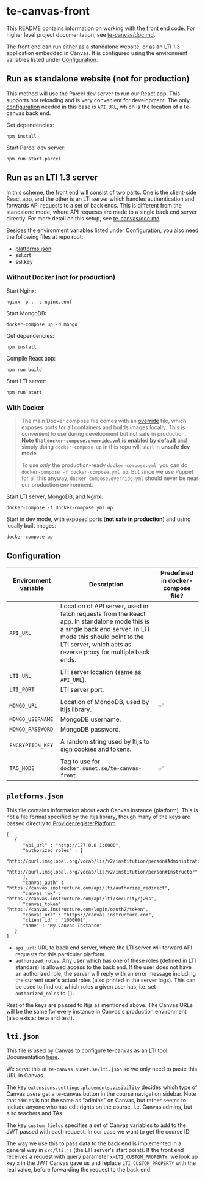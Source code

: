 # te-canvas-front

This README contains information on working with the front end code. For higher level project documentation, see [te-canvas/doc.md](https://github.com/SUNET/te-canvas/blob/main/doc.md).

The front end can run either as a standalone website, or as an LTI 1.3 application embedded in Canvas. It is configured using the environment variables listed under [Configuration](#configuration).

## Run as standalone website (not for production)

This method will use the Parcel dev server to run our React app. This supports hot reloading and is very convenient for development. The only [configuration](#configuration) needed in this case is `API_URL`, which is the location of a te-canvas back end.

Get dependencies:

```
npm install
```

Start Parcel dev server:

```
npm run start-parcel
```

## Run as an LTI 1.3 server

In this scheme, the front end will consist of two parts. One is the client-side React app, and the other is an LTI server which handles authentication and forwards API requests to a set of back ends. This is different from the standalone mode, where API requests are made to a single back end server directly. For more detail on this setup, see [te-canvas/doc.md](https://github.com/SUNET/te-canvas/blob/main/doc.md).

Besides the environment variables listed under [Configuration](#configuration), you also need the following files at repo root:

-   [platforms.json](#platforms.json)
-   ssl.crt
-   ssl.key

### Without Docker (not for production)

Start Nginx:

```
nginx -p . -c nginx.conf
```

Start MongoDB:

```
docker-compose up -d mongo
```

Get dependencies:

```
npm install
```

Compile React app:

```
npm run build
```

Start LTI server:

```
npm run start
```

### With Docker

> The main Docker compose file comes with an [override](https://docs.docker.com/compose/extends/) file, which exposes ports for all containers and builds images locally. This is convenient to use during development but not safe in production. **Note that `docker-compose.override.yml` is enabled by default** and simply doing `docker-compose up` in this repo will start in **unsafe dev mode**.
>
> To use _only_ the production-ready `docker-compose.yml`, you can do `docker-compose -f docker-compose.yml up`. But since we use Puppet for all this anyway, `docker-compose.override.yml` should never be near our production environment.

Start LTI server, MongoDB, and Nginx:

```
docker-compose -f docker-compose.yml up
```

Start in dev mode, with exposed ports (**not safe in production**) and using locally built images:

```
docker-compose up
```

## Configuration

| Environment variable | Description                                                                                                                                                                                                                  | Predefined in docker-compose file? |
| -------------------- | ---------------------------------------------------------------------------------------------------------------------------------------------------------------------------------------------------------------------------- | ---------------------------------- |
| `API_URL`            | Location of API server, used in fetch requests from the React app. In standalone mode this is a single back end server. In LTI mode this should point to the LTI server, which acts as reverse proxy for multiple back ends. |                                    |
|                      |                                                                                                                                                                                                                              |                                    |
| `LTI_URL`            | LTI server location (same as `API_URL`).                                                                                                                                                                                     |                                    |
| `LTI_PORT`           | LTI server port.                                                                                                                                                                                                             |                                    |
|                      |                                                                                                                                                                                                                              |                                    |
| `MONGO_URL`          | Location of MongoDB, used by ltijs library.                                                                                                                                                                                  | ✅                                 |
| `MONGO_USERNAME`     | MongoDB username.                                                                                                                                                                                                            |                                    |
| `MONGO_PASSWORD`     | MongoDB password.                                                                                                                                                                                                            |                                    |
|                      |                                                                                                                                                                                                                              |                                    |
| `ENCRYPTION_KEY`     | A random string used by ltijs to sign cookies and tokens.                                                                                                                                                                    |                                    |
|                      |                                                                                                                                                                                                                              |                                    |
| `TAG_NODE`           | Tag to use for `docker.sunet.se/te-canvas-front`.                                                                                                                                                                            | ✅                                 |

## `platforms.json`

This file contains information about each Canvas instance (platform). This is not a file format specified by the ltijs library, though many of the keys are passed directly to [Provider.registerPlatform](https://cvmcosta.me/ltijs/#/provider?id=async-providerregisterplatformplatform). 

```
[
   {
      "api_url" : "http://127.0.0.1:6000",
      "authorized_roles" : [
         "http://purl.imsglobal.org/vocab/lis/v2/institution/person#Administrator",
         "http://purl.imsglobal.org/vocab/lis/v2/institution/person#Instructor"
      ],
      "canvas_auth" : "https://canvas.instructure.com/api/lti/authorize_redirect",
      "canvas_jwk" : "https://canvas.instructure.com/api/lti/security/jwks",
      "canvas_token" : "https://canvas.instructure.com/login/oauth2/token",
      "canvas_url" : "https://canvas.instructure.com",
      "client_id" : "1000001",
      "name" : "My Canvas Instance"
   }
]
```

-   `api_url`: URL to back end server, where the LTI server will forward API requests for this particular platform.
-   `authorized_roles`: Any user which has one of these roles (defined in LTI standars) is allowed access to the back end. If the user does not have an authorized role, the server will reply with an error message including the current user's actual roles (also printed in the server logs). This can be used to find out which roles a given user has, i.e. set `authorized_roles` to `[]`.

Rest of the keys are passed to ltijs as mentioned above. The Canvas URLs will be the same for every instance in Canvas's production environment (also exists: beta and test).

## `lti.json`

This file is used by Canvas to configure te-canvas as an LTI tool. Documentation [here](https://canvas.instructure.com/doc/api/file.lti_dev_key_config.html).

We serve this at `te-canvas.sunet.se/lti.json` so we only need to paste this URL in Canvas.

The key `extensions.settings.placements.visibility` decides which type of Canvas users get a te-canvas button in the course navigation sidebar. Note that `admins` is not the same as "admins" on Canvas, but rather seems to include anyone who has edit rights on the course. I.e. Canvas admins, but also teachers and TAs.

The key `custom_fields` specifies a set of Canvas variables to add to the JWT passed with each request. In our case we want to get the course ID.

The way we use this to pass data to the back end is implemented in a general way in `src/lti.js` (the LTI server's start point). If the front end receives a request with query parameter `x=LTI_CUSTOM_PROPERTY`, we look up key `x` in the JWT Canvas gave us and replace `LTI_CUSTOM_PROPERTY` with the real value, before forwarding the request to the back end.
